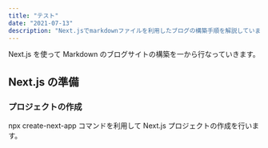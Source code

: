 ```yaml
---
title: "テスト"
date: "2021-07-13"
description: "Next.jsでmarkdownファイルを利用したブログの構築手順を解説しています。"
---
```


Next.js を使って Markdown のブログサイトの構築を一から行なっていきます。

## Next.js の準備

### プロジェクトの作成

npx create-next-app コマンドを利用して Next.js プロジェクトの作成を行います。
